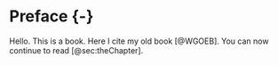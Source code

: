 # Preface {-}

Hello.
This is a book.
Here I cite my old book&nbsp;[@WGOEB].
You can now continue to read [@sec:theChapter].

